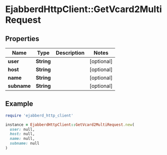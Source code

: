 # EjabberdHttpClient::GetVcard2MultiRequest

## Properties

| Name | Type | Description | Notes |
| ---- | ---- | ----------- | ----- |
| **user** | **String** |  | [optional] |
| **host** | **String** |  | [optional] |
| **name** | **String** |  | [optional] |
| **subname** | **String** |  | [optional] |

## Example

```ruby
require 'ejabberd_http_client'

instance = EjabberdHttpClient::GetVcard2MultiRequest.new(
  user: null,
  host: null,
  name: null,
  subname: null
)
```

